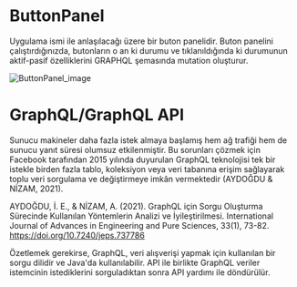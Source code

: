 # ButtonPanel

Uygulama ismi ile anlaşılacağı üzere bir buton panelidir. Buton panelini çalıştırdığınızda, butonların o an ki durumu ve tıklanıldığında ki durumunun aktif-pasif özelliklerini GRAPHQL şemasında mutation oluşturur.

![ButtonPanel_image](https://github.com/ariandrey/ButtonPanel/assets/130122201/905b53db-a493-432b-bfe8-bfcb4e417763)


# GraphQL/GraphQL API

Sunucu makineler daha fazla istek almaya başlamış hem ağ trafiği hem de sunucu yanıt süresi olumsuz etkilenmiştir. Bu
sorunları çözmek için Facebook tarafından 2015 yılında duyurulan GraphQL teknolojisi tek bir istekle birden fazla tablo,
koleksiyon veya veri tabanına erişim sağlayarak toplu veri sorgulama ve değiştirmeye imkân vermektedir (AYDOĞDU & NİZAM, 2021).

AYDOĞDU, İ. E., & NİZAM, A. (2021). GraphQL için Sorgu Oluşturma Sürecinde Kullanılan Yöntemlerin Analizi ve İyileştirilmesi. International Journal of Advances in Engineering and Pure Sciences, 33(1), 73-82. https://doi.org/10.7240/jeps.737786

Özetlemek gerekirse, GraphQL, veri alışverişi yapmak için kullanılan bir sorgu dilidir ve Java'da kullanılabilir. API ile birlikte GraphQL veriler istemcinin istediklerini sorguladıktan sonra API yardımı ile döndürülür.


